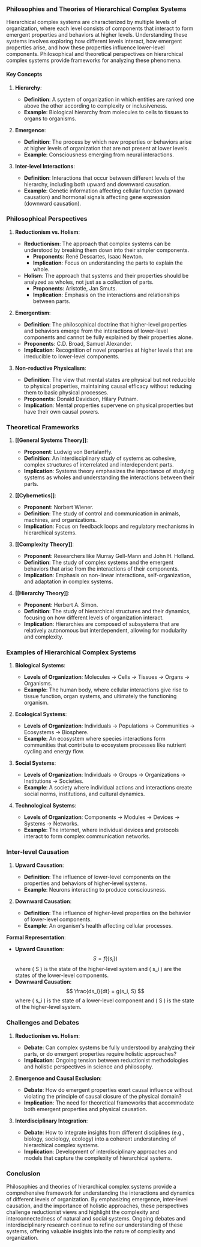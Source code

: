 
### Philosophies and Theories of Hierarchical Complex Systems

Hierarchical complex systems are characterized by multiple levels of organization, where each level consists of components that interact to form emergent properties and behaviors at higher levels. Understanding these systems involves exploring how different levels interact, how emergent properties arise, and how these properties influence lower-level components. Philosophical and theoretical perspectives on hierarchical complex systems provide frameworks for analyzing these phenomena.

#### Key Concepts

1. **Hierarchy**:
   - **Definition**: A system of organization in which entities are ranked one above the other according to complexity or inclusiveness.
   - **Example**: Biological hierarchy from molecules to cells to tissues to organs to organisms.

2. **Emergence**:
   - **Definition**: The process by which new properties or behaviors arise at higher levels of organization that are not present at lower levels.
   - **Example**: Consciousness emerging from neural interactions.

3. **Inter-level Interactions**:
   - **Definition**: Interactions that occur between different levels of the hierarchy, including both upward and downward causation.
   - **Example**: Genetic information affecting cellular function (upward causation) and hormonal signals affecting gene expression (downward causation).

### Philosophical Perspectives

1. **Reductionism vs. Holism**:
   - **Reductionism**: The approach that complex systems can be understood by breaking them down into their simpler components.
     - **Proponents**: René Descartes, Isaac Newton.
     - **Implication**: Focus on understanding the parts to explain the whole.
   - **Holism**: The approach that systems and their properties should be analyzed as wholes, not just as a collection of parts.
     - **Proponents**: Aristotle, Jan Smuts.
     - **Implication**: Emphasis on the interactions and relationships between parts.

2. **Emergentism**:
   - **Definition**: The philosophical doctrine that higher-level properties and behaviors emerge from the interactions of lower-level components and cannot be fully explained by their properties alone.
   - **Proponents**: C.D. Broad, Samuel Alexander.
   - **Implication**: Recognition of novel properties at higher levels that are irreducible to lower-level components.

3. **Non-reductive Physicalism**:
   - **Definition**: The view that mental states are physical but not reducible to physical properties, maintaining causal efficacy without reducing them to basic physical processes.
   - **Proponents**: Donald Davidson, Hilary Putnam.
   - **Implication**: Mental properties supervene on physical properties but have their own causal powers.

### Theoretical Frameworks

1. **[[General Systems Theory]]**:
   - **Proponent**: Ludwig von Bertalanffy.
   - **Definition**: An interdisciplinary study of systems as cohesive, complex structures of interrelated and interdependent parts.
   - **Implication**: Systems theory emphasizes the importance of studying systems as wholes and understanding the interactions between their parts.

2. **[[Cybernetics]]**:
   - **Proponent**: Norbert Wiener.
   - **Definition**: The study of control and communication in animals, machines, and organizations.
   - **Implication**: Focus on feedback loops and regulatory mechanisms in hierarchical systems.

3. **[[Complexity Theory]]**:
   - **Proponent**: Researchers like Murray Gell-Mann and John H. Holland.
   - **Definition**: The study of complex systems and the emergent behaviors that arise from the interactions of their components.
   - **Implication**: Emphasis on non-linear interactions, self-organization, and adaptation in complex systems.

4. **[[Hierarchy Theory]]**:
   - **Proponent**: Herbert A. Simon.
   - **Definition**: The study of hierarchical structures and their dynamics, focusing on how different levels of organization interact.
   - **Implication**: Hierarchies are composed of subsystems that are relatively autonomous but interdependent, allowing for modularity and complexity.

### Examples of Hierarchical Complex Systems

1. **Biological Systems**:
   - **Levels of Organization**: Molecules → Cells → Tissues → Organs → Organisms.
   - **Example**: The human body, where cellular interactions give rise to tissue function, organ systems, and ultimately the functioning organism.

2. **Ecological Systems**:
   - **Levels of Organization**: Individuals → Populations → Communities → Ecosystems → Biosphere.
   - **Example**: An ecosystem where species interactions form communities that contribute to ecosystem processes like nutrient cycling and energy flow.

3. **Social Systems**:
   - **Levels of Organization**: Individuals → Groups → Organizations → Institutions → Societies.
   - **Example**: A society where individual actions and interactions create social norms, institutions, and cultural dynamics.

4. **Technological Systems**:
   - **Levels of Organization**: Components → Modules → Devices → Systems → Networks.
   - **Example**: The internet, where individual devices and protocols interact to form complex communication networks.

### Inter-level Causation

1. **Upward Causation**:
   - **Definition**: The influence of lower-level components on the properties and behaviors of higher-level systems.
   - **Example**: Neurons interacting to produce consciousness.

2. **Downward Causation**:
   - **Definition**: The influence of higher-level properties on the behavior of lower-level components.
   - **Example**: An organism's health affecting cellular processes.

**Formal Representation**:
- **Upward Causation**:
  $$
  S = f(\{s_i\})
  $$
  where \( S \) is the state of the higher-level system and \( s_i \) are the states of the lower-level components.
- **Downward Causation**:
  $$
  \frac{ds_i}{dt} = g(s_i, S)
  $$
  where \( s_i \) is the state of a lower-level component and \( S \) is the state of the higher-level system.

### Challenges and Debates

1. **Reductionism vs. Holism**:
   - **Debate**: Can complex systems be fully understood by analyzing their parts, or do emergent properties require holistic approaches?
   - **Implication**: Ongoing tension between reductionist methodologies and holistic perspectives in science and philosophy.

2. **Emergence and Causal Exclusion**:
   - **Debate**: How do emergent properties exert causal influence without violating the principle of causal closure of the physical domain?
   - **Implication**: The need for theoretical frameworks that accommodate both emergent properties and physical causation.

3. **Interdisciplinary Integration**:
   - **Debate**: How to integrate insights from different disciplines (e.g., biology, sociology, ecology) into a coherent understanding of hierarchical complex systems.
   - **Implication**: Development of interdisciplinary approaches and models that capture the complexity of hierarchical systems.

### Conclusion

Philosophies and theories of hierarchical complex systems provide a comprehensive framework for understanding the interactions and dynamics of different levels of organization. By emphasizing emergence, inter-level causation, and the importance of holistic approaches, these perspectives challenge reductionist views and highlight the complexity and interconnectedness of natural and social systems. Ongoing debates and interdisciplinary research continue to refine our understanding of these systems, offering valuable insights into the nature of complexity and organization.